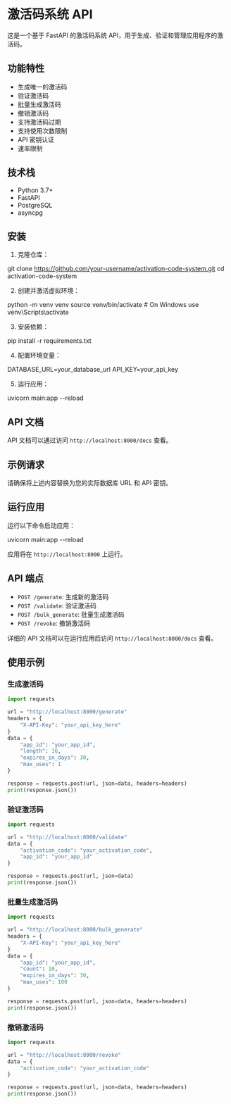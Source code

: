 # 激活码系统 API

这是一个基于 FastAPI 的激活码系统 API，用于生成、验证和管理应用程序的激活码。

## 功能特性

- 生成唯一的激活码
- 验证激活码
- 批量生成激活码
- 撤销激活码
- 支持激活码过期
- 支持使用次数限制
- API 密钥认证
- 速率限制

## 技术栈

- Python 3.7+
- FastAPI
- PostgreSQL
- asyncpg

## 安装

1. 克隆仓库：

git clone https://github.com/your-username/activation-code-system.git cd activation-code-system

2. 创建并激活虚拟环境：

python -m venv venv source venv/bin/activate # On Windows use venv\Scripts\activate

3. 安装依赖：

pip install -r requirements.txt

4. 配置环境变量：

DATABASE_URL=your_database_url API_KEY=your_api_key

5. 运行应用：

uvicorn main:app --reload

## API 文档

API 文档可以通过访问 `http://localhost:8000/docs` 查看。

## 示例请求

请确保将上述内容替换为您的实际数据库 URL 和 API 密钥。

## 运行应用

运行以下命令启动应用：

uvicorn main:app --reload

应用将在 `http://localhost:8000` 上运行。

## API 端点

- `POST /generate`: 生成新的激活码
- `POST /validate`: 验证激活码
- `POST /bulk_generate`: 批量生成激活码
- `POST /revoke`: 撤销激活码

详细的 API 文档可以在运行应用后访问 `http://localhost:8000/docs` 查看。

## 使用示例

### 生成激活码

```python
import requests

url = "http://localhost:8000/generate"
headers = {
    "X-API-Key": "your_api_key_here"
}
data = {
    "app_id": "your_app_id",
    "length": 16,
    "expires_in_days": 30,
    "max_uses": 1
}

response = requests.post(url, json=data, headers=headers)
print(response.json())
```

### 验证激活码

```python
import requests

url = "http://localhost:8000/validate"
data = {
    "activation_code": "your_activation_code",
    "app_id": "your_app_id"
}

response = requests.post(url, json=data)
print(response.json())
```

### 批量生成激活码

```python
import requests

url = "http://localhost:8000/bulk_generate"
headers = {
    "X-API-Key": "your_api_key_here"
}
data = {
    "app_id": "your_app_id",
    "count": 10,
    "expires_in_days": 30,
    "max_uses": 100
}

response = requests.post(url, json=data, headers=headers)
print(response.json())
```

### 撤销激活码

```python
import requests 

url = "http://localhost:8000/revoke"
data = {
    "activation_code": "your_activation_code"
}

response = requests.post(url, json=data, headers=headers)
print(response.json())
``` 


